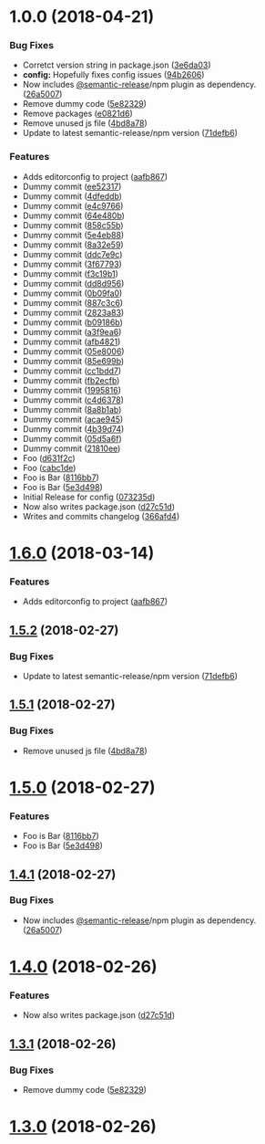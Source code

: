 <a name="1.0.0"></a>
# 1.0.0 (2018-04-21)


### Bug Fixes

* Corretct version string in package.json ([3e6da03](https://github.com/zeidlos/demo-semantic-release-config/commit/3e6da03))
* **config:** Hopefully fixes config issues ([94b2606](https://github.com/zeidlos/demo-semantic-release-config/commit/94b2606))
* Now includes [@semantic-release](https://github.com/semantic-release)/npm plugin as dependency. ([26a5007](https://github.com/zeidlos/demo-semantic-release-config/commit/26a5007))
* Remove dummy code ([5e82329](https://github.com/zeidlos/demo-semantic-release-config/commit/5e82329))
* Remove packages ([e0821d6](https://github.com/zeidlos/demo-semantic-release-config/commit/e0821d6))
* Remove unused js file ([4bd8a78](https://github.com/zeidlos/demo-semantic-release-config/commit/4bd8a78))
* Update to latest semantic-release/npm version ([71defb6](https://github.com/zeidlos/demo-semantic-release-config/commit/71defb6))


### Features

* Adds editorconfig to project ([aafb867](https://github.com/zeidlos/demo-semantic-release-config/commit/aafb867))
* Dummy commit ([ee52317](https://github.com/zeidlos/demo-semantic-release-config/commit/ee52317))
* Dummy commit ([4dfeddb](https://github.com/zeidlos/demo-semantic-release-config/commit/4dfeddb))
* Dummy commit ([e4c9766](https://github.com/zeidlos/demo-semantic-release-config/commit/e4c9766))
* Dummy commit ([64e480b](https://github.com/zeidlos/demo-semantic-release-config/commit/64e480b))
* Dummy commit ([858c55b](https://github.com/zeidlos/demo-semantic-release-config/commit/858c55b))
* Dummy commit ([5e4eb88](https://github.com/zeidlos/demo-semantic-release-config/commit/5e4eb88))
* Dummy commit ([8a32e59](https://github.com/zeidlos/demo-semantic-release-config/commit/8a32e59))
* Dummy commit ([ddc7e9c](https://github.com/zeidlos/demo-semantic-release-config/commit/ddc7e9c))
* Dummy commit ([3f67793](https://github.com/zeidlos/demo-semantic-release-config/commit/3f67793))
* Dummy commit ([f3c19b1](https://github.com/zeidlos/demo-semantic-release-config/commit/f3c19b1))
* Dummy commit ([dd8d956](https://github.com/zeidlos/demo-semantic-release-config/commit/dd8d956))
* Dummy commit ([0b09fa0](https://github.com/zeidlos/demo-semantic-release-config/commit/0b09fa0))
* Dummy commit ([887c3c6](https://github.com/zeidlos/demo-semantic-release-config/commit/887c3c6))
* Dummy commit ([2823a83](https://github.com/zeidlos/demo-semantic-release-config/commit/2823a83))
* Dummy commit ([b09186b](https://github.com/zeidlos/demo-semantic-release-config/commit/b09186b))
* Dummy commit ([a3f9ea6](https://github.com/zeidlos/demo-semantic-release-config/commit/a3f9ea6))
* Dummy commit ([afb4821](https://github.com/zeidlos/demo-semantic-release-config/commit/afb4821))
* Dummy commit ([05e8006](https://github.com/zeidlos/demo-semantic-release-config/commit/05e8006))
* Dummy commit ([85e699b](https://github.com/zeidlos/demo-semantic-release-config/commit/85e699b))
* Dummy commit ([cc1bdd7](https://github.com/zeidlos/demo-semantic-release-config/commit/cc1bdd7))
* Dummy commit ([fb2ecfb](https://github.com/zeidlos/demo-semantic-release-config/commit/fb2ecfb))
* Dummy commit ([1995816](https://github.com/zeidlos/demo-semantic-release-config/commit/1995816))
* Dummy commit ([c4d6378](https://github.com/zeidlos/demo-semantic-release-config/commit/c4d6378))
* Dummy commit ([8a8b1ab](https://github.com/zeidlos/demo-semantic-release-config/commit/8a8b1ab))
* Dummy commit ([acae945](https://github.com/zeidlos/demo-semantic-release-config/commit/acae945))
* Dummy commit ([4b39d74](https://github.com/zeidlos/demo-semantic-release-config/commit/4b39d74))
* Dummy commit ([05d5a6f](https://github.com/zeidlos/demo-semantic-release-config/commit/05d5a6f))
* Dummy commit ([21810ee](https://github.com/zeidlos/demo-semantic-release-config/commit/21810ee))
* Foo ([d631f2c](https://github.com/zeidlos/demo-semantic-release-config/commit/d631f2c))
* Foo ([cabc1de](https://github.com/zeidlos/demo-semantic-release-config/commit/cabc1de))
* Foo is Bar ([8116bb7](https://github.com/zeidlos/demo-semantic-release-config/commit/8116bb7))
* Foo is Bar ([5e3d498](https://github.com/zeidlos/demo-semantic-release-config/commit/5e3d498))
* Initial Release for config ([073235d](https://github.com/zeidlos/demo-semantic-release-config/commit/073235d))
* Now also writes package.json ([d27c51d](https://github.com/zeidlos/demo-semantic-release-config/commit/d27c51d))
* Writes and commits changelog ([366afd4](https://github.com/zeidlos/demo-semantic-release-config/commit/366afd4))

<a name="1.6.0"></a>
# [1.6.0](https://github.com/sparkassen-hub/sih-semantic-release-config/compare/v1.5.2...v1.6.0) (2018-03-14)


### Features

* Adds editorconfig to project ([aafb867](https://github.com/sparkassen-hub/sih-semantic-release-config/commit/aafb867))

<a name="1.5.2"></a>
## [1.5.2](https://github.com/sparkassen-hub/sih-semantic-release-config/compare/v1.5.1...v1.5.2) (2018-02-27)


### Bug Fixes

* Update to latest semantic-release/npm version ([71defb6](https://github.com/sparkassen-hub/sih-semantic-release-config/commit/71defb6))

<a name="1.5.1"></a>
## [1.5.1](https://github.com/sparkassen-hub/sih-semantic-release-config/compare/v1.5.0...v1.5.1) (2018-02-27)


### Bug Fixes

* Remove unused js file ([4bd8a78](https://github.com/sparkassen-hub/sih-semantic-release-config/commit/4bd8a78))

<a name="1.5.0"></a>
# [1.5.0](https://github.com/sparkassen-hub/sih-semantic-release-config/compare/v1.4.1...v1.5.0) (2018-02-27)


### Features

* Foo is Bar ([8116bb7](https://github.com/sparkassen-hub/sih-semantic-release-config/commit/8116bb7))
* Foo is Bar ([5e3d498](https://github.com/sparkassen-hub/sih-semantic-release-config/commit/5e3d498))

<a name="1.4.1"></a>
## [1.4.1](https://github.com/sparkassen-hub/sih-semantic-release-config/compare/v1.4.0...v1.4.1) (2018-02-27)


### Bug Fixes

* Now includes [@semantic-release](https://github.com/semantic-release)/npm plugin as dependency. ([26a5007](https://github.com/sparkassen-hub/sih-semantic-release-config/commit/26a5007))

<a name="1.4.0"></a>
# [1.4.0](https://github.com/sparkassen-hub/sih-semantic-release-config/compare/v1.3.1...v1.4.0) (2018-02-26)


### Features

* Now also writes package.json ([d27c51d](https://github.com/sparkassen-hub/sih-semantic-release-config/commit/d27c51d))

<a name="1.3.1"></a>
## [1.3.1](https://github.com/sparkassen-hub/sih-semantic-release-config/compare/v1.3.0...v1.3.1) (2018-02-26)


### Bug Fixes

* Remove dummy code ([5e82329](https://github.com/sparkassen-hub/sih-semantic-release-config/commit/5e82329))

<a name="1.3.0"></a>
# [1.3.0](https://github.com/sparkassen-hub/sih-semantic-release-config/compare/v1.2.0...v1.3.0) (2018-02-26)

